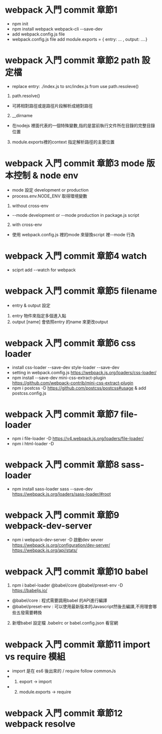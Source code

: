 # webpack 入門 commit 章節1 
- npm init
- npm install webpack webpack-cli --save-dev
- add webpack.config.js file
- webpack.config.js file add module.exports = { entry: ... , output: ....}


# webpack 入門 commit 章節2 path 設定檔
- replace entry: ./index.js to src/index.js  from use path.resoleve()
1. path.resolve()
  - 可將相對路徑或是路徑片段解析成絕對路徑
2. __dirname
  - 在nodejs 裡面代表的一個特殊變數,指的是當前執行文件所在目錄的完整目錄位置
3. module.exports裡的context 指定解析路徑的主要位置


# webpack 入門 commit 章節3 mode 版本控制 & node env
- mode 設定 development or production
- process.env.NODE_ENV 取得環境變數
1. without cross-env
  - --mode development or --mode production in package.js script
2. with cross-env

- 使用 webpack.config.js 裡的mode 來替換script 裡--mode 行為


# webpack 入門 commit 章節4 watch
- sciprt add --watch for webpack


# webpack 入門 commit 章節5 filename
- entry & output 設定
1. entry 物件來指定多個進入點
2. output [name] 會依照entry 的name 來更改output

# webpack 入門 commit 章節6 css loader
- install css-loader --save-dev   style-loader --save-dev
- setting in webpack.comfig.js https://webpack.js.org/loaders/css-loader/
- npm install --save-dev mini-css-extract-plugin https://github.com/webpack-contrib/mini-css-extract-plugin
- npm i postcss -D https://github.com/postcss/postcss#usage & add postcss.config.js

# webpack 入門 commit 章節7 file-loader
- npm i file-loader -D https://v4.webpack.js.org/loaders/file-loader/
- npm i html-loader -D 


# webpack 入門 commit 章節8 sass-loader
- npm install sass-loader sass --save-dev  https://webpack.js.org/loaders/sass-loader/#root

# webpack 入門 commit 章節9 webpack-dev-server
- npm i webpack-dev-server -D 啟動dev sevrer  https://webpack.js.org/configuration/dev-server/  https://webpack.js.org/api/stats/

# webpack 入門 commit 章節10 babel
1. npm i babel-loader @babel/core @babel/preset-env -D  https://babeljs.io/
  - @babel/core : 程式需要調用babel 的API進行編譯
  - @babel/preset-env : 可以使用最新版本的Javascript然後去編譯,不用理會哪些五發需要轉換
2. 新增babel 設定檔 .babelrc or babel.config.json 看官網

# webpack 入門 commit 章節11 import vs require 模組
- import 是在 es6 後出來的 / require follow commonJs
- 1. export -> import 
- 2. module.exports -> require

# webpack 入門 commit 章節12 webpack resolve

